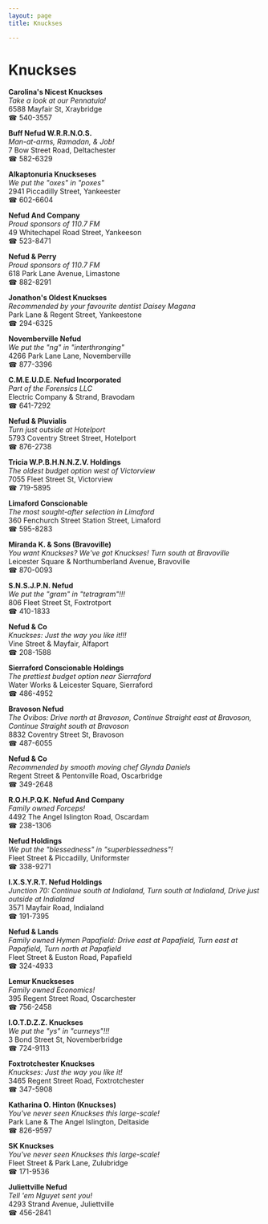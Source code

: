 ```yaml
---
layout: page 
title: Knuckses

---
```



# Knuckses


 **Carolina's Nicest Knuckses**  
_Take a look at our Pennatula!_  
6588 Mayfair St, Xraybridge  
☎ 540-3557

**Buff Nefud W.R.R.N.O.S.**  
_Man-at-arms, Ramadan, & Job!_  
7 Bow Street Road, Deltachester  
☎ 582-6329

**Alkaptonuria Knuckseses**  
_We put the "oxes" in "poxes"_  
2941 Piccadilly Street, Yankeester  
☎ 602-6604

**Nefud And Company**  
_Proud sponsors of 110.7 FM_  
49 Whitechapel Road Street, Yankeeson  
☎ 523-8471

**Nefud & Perry**  
_Proud sponsors of 110.7 FM_  
618 Park Lane Avenue, Limastone  
☎ 882-8291

**Jonathon's Oldest Knuckses**  
_Recommended by your favourite dentist Daisey Magana_  
Park Lane & Regent Street, Yankeestone  
☎ 294-6325

**Novemberville Nefud**  
_We put the "ng" in "interthronging"_  
4266 Park Lane Lane, Novemberville  
☎ 877-3396

**C.M.E.U.D.E. Nefud Incorporated**  
_Part of the Forensics LLC_  
Electric Company & Strand, Bravodam  
☎ 641-7292

**Nefud & Pluvialis**  
_Turn just outside at Hotelport_  
5793 Coventry Street Street, Hotelport  
☎ 876-2738

**Tricia W.P.B.H.N.N.Z.V. Holdings**  
_The oldest budget option west of Victorview_  
7055 Fleet Street St, Victorview  
☎ 719-5895

**Limaford Conscionable**  
_The most sought-after selection in Limaford_  
360 Fenchurch Street Station Street, Limaford  
☎ 595-8283

**Miranda K. & Sons (Bravoville)**  
_You want Knuckses? We've got Knuckses! 
Turn south at Bravoville_  
Leicester Square & Northumberland Avenue, Bravoville  
☎ 870-0093

**S.N.S.J.P.N. Nefud**  
_We put the "gram" in "tetragram"!!!_  
806 Fleet Street St, Foxtrotport  
☎ 410-1833

**Nefud & Co**  
_Knuckses: Just the way you like it!!!_  
Vine Street & Mayfair, Alfaport  
☎ 208-1588

**Sierraford Conscionable Holdings**  
_The prettiest budget option near Sierraford_  
Water Works & Leicester Square, Sierraford  
☎ 486-4952

**Bravoson Nefud**  
_The Ovibos: Drive north at Bravoson, Continue Straight east at Bravoson, Continue Straight south at Bravoson_  
8832 Coventry Street St, Bravoson  
☎ 487-6055

**Nefud & Co**  
_Recommended by smooth moving chef Glynda Daniels_  
Regent Street & Pentonville Road, Oscarbridge  
☎ 349-2648

**R.O.H.P.Q.K. Nefud And Company**  
_Family owned Forceps!_  
4492 The Angel Islington Road, Oscardam  
☎ 238-1306

**Nefud Holdings**  
_We put the "blessedness" in "superblessedness"!_  
Fleet Street & Piccadilly, Uniformster  
☎ 338-9271

**I.X.S.Y.R.T. Nefud Holdings**  
_Junction 70: Continue south at Indialand, Turn south at Indialand, Drive just outside at Indialand_  
3571 Mayfair Road, Indialand  
☎ 191-7395

**Nefud & Lands**  
_Family owned Hymen 
Papafield: Drive east at Papafield, Turn east at Papafield, Turn north at Papafield_  
Fleet Street & Euston Road, Papafield  
☎ 324-4933

**Lemur Knuckseses**  
_Family owned Economics!_  
395 Regent Street Road, Oscarchester  
☎ 756-2458

**I.O.T.D.Z.Z. Knuckses**  
_We put the "ys" in "curneys"!!!_  
3 Bond Street St, Novemberbridge  
☎ 724-9113

**Foxtrotchester Knuckses**  
_Knuckses: Just the way you like it!_  
3465 Regent Street Road, Foxtrotchester  
☎ 347-5908

**Katharina O. Hinton (Knuckses)**  
_You've never seen Knuckses this large-scale!_  
Park Lane & The Angel Islington, Deltaside  
☎ 826-9597

**SK Knuckses**  
_You've never seen Knuckses this large-scale!_  
Fleet Street & Park Lane, Zulubridge  
☎ 171-9536

**Juliettville Nefud**  
_Tell 'em Nguyet sent you!_  
4293 Strand Avenue, Juliettville  
☎ 456-2841

